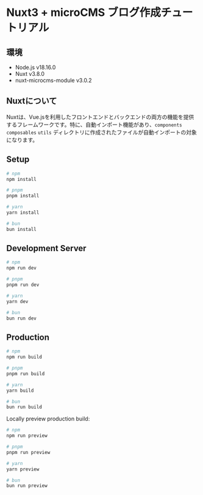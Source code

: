 # Nuxt3 + microCMS ブログ作成チュートリアル

## 環境
- Node.js v18.16.0
- Nuxt v3.8.0
- nuxt-microcms-module  v3.0.2

## Nuxtについて
Nuxtは、Vue.jsを利用したフロントエンドとバックエンドの両方の機能を提供するフレームワークです。特に、自動インポート機能があり、`components` `composables` `utils` ディレクトリに作成されたファイルが自動インポートの対象になります。

## Setup
```bash
# npm
npm install

# pnpm
pnpm install

# yarn
yarn install

# bun
bun install
```

## Development Server
```bash
# npm
npm run dev

# pnpm
pnpm run dev

# yarn
yarn dev

# bun
bun run dev
```

## Production
```bash
# npm
npm run build

# pnpm
pnpm run build

# yarn
yarn build

# bun
bun run build
```

Locally preview production build:

```bash
# npm
npm run preview

# pnpm
pnpm run preview

# yarn
yarn preview

# bun
bun run preview
```